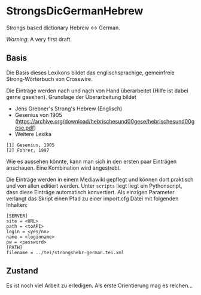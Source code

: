 # StrongsDicGermanHebrew

Strongs based dictionary Hebrew <-> German.

*Warning*: A very first draft.

## Basis 

Die Basis dieses Lexikons bildet das englischsprachige, gemeinfreie Strong-Wörterbuch von Crosswire. 

Die Einträge werden nach und nach von Hand überarbeitet (Hilfe ist dabei gerne gesehen). Grundlage der Überarbeitung bildet 

* Jens Grebner's Strong's Hebrew (Englisch)
* Gesenius von 1905 (https://archive.org/download/hebrischesund00gese/hebrischesund00gese.pdf)
* Weitere Lexika

```
[1] Gesenius, 1905
[2] Fohrer, 1997
```

Wie es aussehen könnte, kann man sich in den ersten paar Einträgen anschauen. Eine Kombination wird angestrebt. 

Die Einträge werden in einem Mediawiki gepflegt und können dort praktisch und von allen editiert werden. Unter ``scripts`` liegt liegt ein Pythonscript, dass diese Einträge automatisch konvertiert. Als einzigen Parameter verlangt das Skript einen Pfad zu einer import.cfg Datei mit folgenden Inhalten:

```
[SERVER]
site = <URL>
path = <toAPI>
login = <yes/no>
name = <loginname>
pw = <password>
[PATH]
filename = ../tei/strongshebr-german.tei.xml
```

## Zustand

Es ist noch viel Arbeit zu erledigen. Als erste Orientierung mag es reichen...
